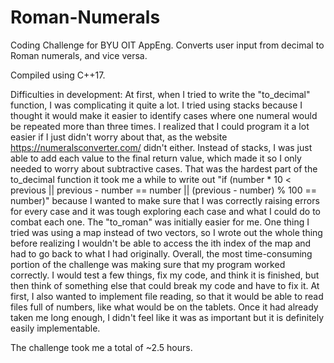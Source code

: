 # Roman-Numerals
Coding Challenge for BYU OIT AppEng. Converts user input from decimal to Roman numerals, and vice versa.

Compiled using C++17. 

Difficulties in development:
  At first, when I tried to write the "to_decimal" function, I was complicating it quite a lot. I tried using stacks because I thought it would make it easier to identify cases where one numeral would be repeated more than three times. I realized that I could program it a lot easier if I just didn't worry about that, as the website https://numeralsconverter.com/ didn't either. Instead of stacks, I was just able to add each value to the final return value, which made it so I only needed to worry about subtractive cases. 
  That was the hardest part of the to_decimal function it took me a while to write out "if (number * 10 < previous || previous - number == number || (previous - number) % 100 == number)" because I wanted to make sure that I was correctly raising errors for every case and it was tough exploring each case and what I could do to combat each one.
  The "to_roman" was initially easier for me. One thing I tried was using a map instead of two vectors, so I wrote out the whole thing before realizing I wouldn't be able to access the ith index of the map and had to go back to what I had originally. 
  Overall, the most time-consuming portion of the challenge was making sure that my program worked correctly. I would test a few things, fix my code, and think it is finished, but then think of something else that could break my code and have to fix it. At first, I also wanted to implement file reading, so that it would be able to read files full of numbers, like what would be on the tablets. Once it had already taken me long enough, I didn't feel like it was as important but it is definitely easily implementable.

  The challenge took me a total of ~2.5 hours.
